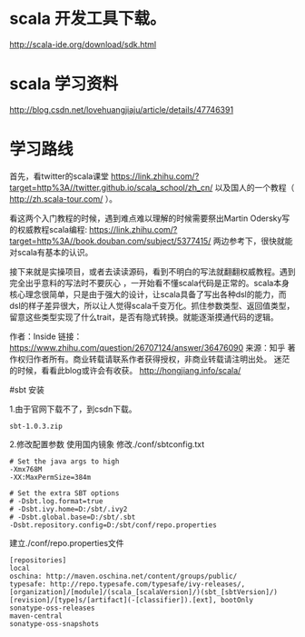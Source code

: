 
# scala  开发工具下载。
http://scala-ide.org/download/sdk.html

# scala  学习资料

http://blog.csdn.net/lovehuangjiaju/article/details/47746391

# 学习路线
首先，看twitter的scala课堂
https://link.zhihu.com/?target=http%3A//twitter.github.io/scala_school/zh_cn/
以及国人的一个教程（ http://zh.scala-tour.com/ ）。

看这两个入门教程的时候，遇到难点难以理解的时候需要祭出Martin Odersky写的权威教程scala编程:
https://link.zhihu.com/?target=http%3A//book.douban.com/subject/5377415/
两边参考下，很快就能对scala有基本的认识。

接下来就是实操项目，或者去读读源码，看到不明白的写法就翻翻权威教程。遇到完全出乎意料的写法时不要灰心 ，一开始看不懂scala代码是正常的。scala本身核心理念很简单，只是由于强大的设计，让scala具备了写出各种dsl的能力，而dsl的样子差异很大，所以让人觉得scala千变万化。抓住参数类型、返回值类型，留意这些类型实现了什么trait，是否有隐式转换。就能逐渐摸通代码的逻辑。

作者：Inside
链接：https://www.zhihu.com/question/26707124/answer/36476090
来源：知乎
著作权归作者所有。商业转载请联系作者获得授权，非商业转载请注明出处。
迷茫的时候，看看此blog或许会有收获。 http://hongjiang.info/scala/

#sbt 安装

1.由于官网下载不了，到csdn下载。
```
sbt-1.0.3.zip

```

2.修改配置参数
使用国内镜象
修改./conf/sbtconfig.txt
```
# Set the java args to high
-Xmx768M
-XX:MaxPermSize=384m

# Set the extra SBT options
# -Dsbt.log.format=true
# -Dsbt.ivy.home=D:/sbt/.ivy2
# -Dsbt.global.base=D:/sbt/.sbt
-Dsbt.repository.config=D:/sbt/conf/repo.properties

```
建立./conf/repo.properties文件
```
[repositories]
local
oschina: http://maven.oschina.net/content/groups/public/
typesafe: http://repo.typesafe.com/typesafe/ivy-releases/, [organization]/[module]/(scala_[scalaVersion]/)(sbt_[sbtVersion]/)[revision]/[type]s/[artifact](-[classifier]).[ext], bootOnly
sonatype-oss-releases
maven-central
sonatype-oss-snapshots

```
